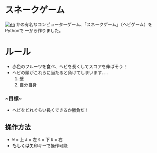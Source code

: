 # スネークゲーム
[![en](https://img.shields.io/badge/lang-en-blue.svg)](https://github.com/renm10/snake_game/blob/main/README.md)
かの有名なコンピューターゲーム、「スネークゲーム」（ヘビゲーム）をPythonで
一から作りました。

# ルール
- 赤色のフルーツを食べ、ヘビを長くしてスコアを伸ばそう！
- ヘビの頭がこれらに当たると負けてしまいます．．．
    1. 壁
    2. 自分自身

### ~目標~
- ヘビをどれぐらい長くできるか勝負だ！

## 操作方法
- `W` = 上 `A` = 左 `S` = 下 `D` = 右
- **もしくは**矢印キーで操作可能